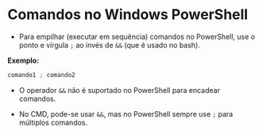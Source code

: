 # Comandos no Windows PowerShell

- Para empilhar (executar em sequência) comandos no PowerShell, use o ponto e vírgula `;` ao invés de `&&` (que é usado no bash).

**Exemplo:**
```powershell
comando1 ; comando2
```

- O operador `&&` não é suportado no PowerShell para encadear comandos.

- No CMD, pode-se usar `&&`, mas no PowerShell sempre use `;` para múltiplos comandos.

